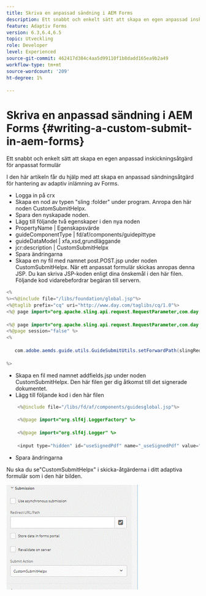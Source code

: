 ```yaml
---
title: Skriva en anpassad sändning i AEM Forms
description: Ett snabbt och enkelt sätt att skapa en egen anpassad inskickningsåtgärd för anpassat formulär
feature: Adaptiv Forms
version: 6.3,6.4,6.5
topic: Utveckling
role: Developer
level: Experienced
source-git-commit: 462417d384c4aa5d99110f1b8dadd165ea9b2a49
workflow-type: tm+mt
source-wordcount: '209'
ht-degree: 1%

---
```



# Skriva en anpassad sändning i AEM Forms {#writing-a-custom-submit-in-aem-forms}

Ett snabbt och enkelt sätt att skapa en egen anpassad inskickningsåtgärd för anpassat formulär

I den här artikeln får du hjälp med att skapa en anpassad sändningsåtgärd för hantering av adaptiv inlämning av Forms.

* Logga in på crx
* Skapa en nod av typen &quot;sling :folder&quot; under program. Anropa den här noden CustomSubmitHelpx.
* Spara den nyskapade noden.
* Lägg till följande två egenskaper i den nya noden
* PropertyName       | Egenskapsvärde
* guideComponentType | fd/af/components/guidepittype
* guideDataModel     | xfa,xsd,grundläggande
* jcr:description   | CustomSubmitHelpx
* Spara ändringarna
* Skapa en ny fil med namnet post.POST.jsp under noden CustomSubmitHelpx. När ett anpassat formulär skickas anropas denna JSP. Du kan skriva JSP-koden enligt dina önskemål i den här filen. Följande kod vidarebefordrar begäran till servern.

```java
<%
%><%@include file="/libs/foundation/global.jsp"%>
<%@taglib prefix="cq" uri="http://www.day.com/taglibs/cq/1.0"%>
<%@ page import="org.apache.sling.api.request.RequestParameter,com.day.cq.wcm.api.WCMMode,com.adobe.forms.common.submitutils.CustomParameterRequest,com.adobe.aemds.guide.submitutils.*" %>

<%@ page import="org.apache.sling.api.request.RequestParameter,com.day.cq.wcm.api.WCMMode" %>
<%@page session="false" %>
<%

   com.adobe.aemds.guide.utils.GuideSubmitUtils.setForwardPath(slingRequest,"/bin/storeafsubmission",null,null);

%>
```

* Skapa en fil med namnet addfields.jsp under noden CustomSubmitHelpx. Den här filen ger dig åtkomst till det signerade dokumentet.
* Lägg till följande kod i den här filen

```java
    <%@include file="/libs/fd/af/components/guidesglobal.jsp"%>

    <%@page import="org.slf4j.LoggerFactory" %>

    <%@page import="org.slf4j.Logger" %>

    <input type="hidden" id="useSignedPdf" name="_useSignedPdf" value=""/>;
```

* Spara ändringarna

Nu ska du se&quot;CustomSubmitHelpx&quot; i skicka-åtgärderna i ditt adaptiva formulär som i den här bilden.

![Anpassat formulär med anpassad inskickning](assets/capture-2.gif)

